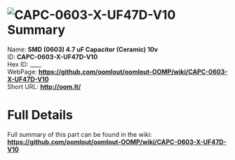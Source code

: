 
![CAPC-0603-X-UF47D-V10](https://github.com/oomlout/oomlout-OOMP/blob/master/parts/CAPC-0603-X-UF47D-V10/CAPC-0603-X-UF47D-V10_420.jpg)   
Summary
=================
  
Name: __SMD (0603) 4.7 uF Capacitor (Ceramic) 10v__    
ID: __CAPC-0603-X-UF47D-V10__   
Hex ID: ____   
WebPage: __https://github.com/oomlout/oomlout-OOMP/wiki/CAPC-0603-X-UF47D-V10__   
Short URL: __http://oom.lt/__   

Full Details
==========================
Full summary of this part can be found in the wiki:   
__https://github.com/oomlout/oomlout-OOMP/wiki/CAPC-0603-X-UF47D-V10__    

